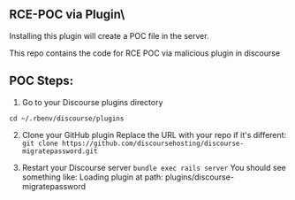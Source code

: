 ## RCE-POC via Plugin\

Installing this plugin will create a POC file in the server.

This repo contains the code for RCE POC via malicious plugin in discourse

## POC Steps:

1. Go to your Discourse plugins directory

 `cd ~/.rbenv/discourse/plugins`

2. Clone your GitHub plugin
Replace the URL with your repo if it's different:
`git clone https://github.com/discoursehosting/discourse-migratepassword.git`

4. Restart your Discourse server
`bundle exec rails server`
You should see something like:
Loading plugin at path: plugins/discourse-migratepassword
